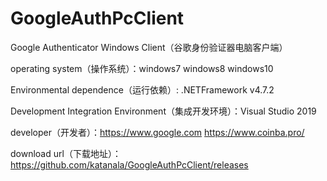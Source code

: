 # GoogleAuthPcClient

Google Authenticator Windows Client（谷歌身份验证器电脑客户端）


operating system（操作系统）：windows7 windows8 windows10


Environmental dependence（运行依赖）: .NETFramework v4.7.2


Development Integration Environment（集成开发环境）：Visual Studio 2019


developer（开发者）：https://www.google.com    https://www.coinba.pro/

download url（下载地址）：https://github.com/katanala/GoogleAuthPcClient/releases

